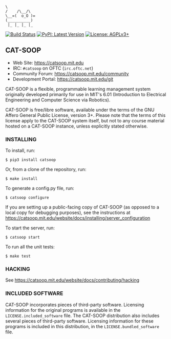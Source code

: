 ```nohighlight
\
/    /\__/\
\__=(  o_O )=
(__________)
 |_ |_ |_ |_
```

[![Build Status](https://catsoop.mit.edu/jenkins/buildStatus/icon?job=catsoop%2Fcatsoop%2Fmaster)](https://catsoop.mit.edu/jenkins/job/catsoop/job/catsoop/job/master/)
[![PyPI: Latest Version](https://img.shields.io/pypi/v/catsoop.svg)](https://pypi.org/project/catsoop/)
[![License: AGPLv3+](https://img.shields.io/pypi/l/catsoop.svg)](https://catsoop.mit.edu/git/catsoop/catsoop/raw/branch/master/LICENSE)

## CAT-SOOP

* Web Site: <https://catsoop.mit.edu>
* IRC: `#catsoop` on OFTC (`irc.oftc.net`)
* Community Forum: <https://catsoop.mit.edu/community>
* Development Portal: <https://catsoop.mit.edu/git>


CAT-SOOP is a flexible, programmable learning management system originally
developed primarily for use in MIT's 6.01 (Introduction to Electrical
Engineering and Computer Science via Robotics).

CAT-SOOP is free/libre software, available under the terms of the GNU Affero
General Public License, version 3+.  Please note that the terms of this license
apply to the CAT-SOOP system itself, but not to any course material hosted on a
CAT-SOOP instance, unless explicitly stated otherwise.


### INSTALLING

To install, run:
```nohighlight
$ pip3 install catsoop
```

Or, from a clone of the repository, run:
```nohighlight
$ make install
```

To generate a config.py file, run:
```nohighlight
$ catsoop configure
```

If you are setting up a public-facing copy of CAT-SOOP (as opposed to a local
copy for debugging purposes), see the instructions at
<https://catsoop.mit.edu/website/docs/installing/server_configuration>

To start the server, run:
```nohighlight
$ catsoop start
```

To run all the unit tests:
```nohighlight
$ make test
```


### HACKING

See <https://catsoop.mit.edu/website/docs/contributing/hacking>


### INCLUDED SOFTWARE

CAT-SOOP incorporates pieces of third-party software.  Licensing information
for the original programs is available in the `LICENSE.included_software` file.
The CAT-SOOP distribution also includes several pieces of third-party software.
Licensing information for these programs is included in this distribution, in
the `LICENSE.bundled_software` file.
